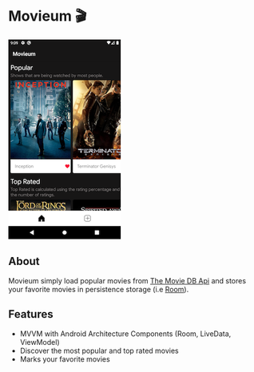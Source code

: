# Movieum 🎬
![homescreen](photo/homescreen.png)
## About
Movieum simply load popular movies from [The Movie DB Api](https://developers.themoviedb.org/4/getting-started/authorization) and stores your favorite movies in persistence storage (i.e [Room](https://developer.android.com/reference/android/arch/persistence/room/RoomDatabase)).

## Features
- MVVM with Android Architecture Components (Room, LiveData, ViewModel)
- Discover the most popular and top rated movies
- Marks your favorite movies


